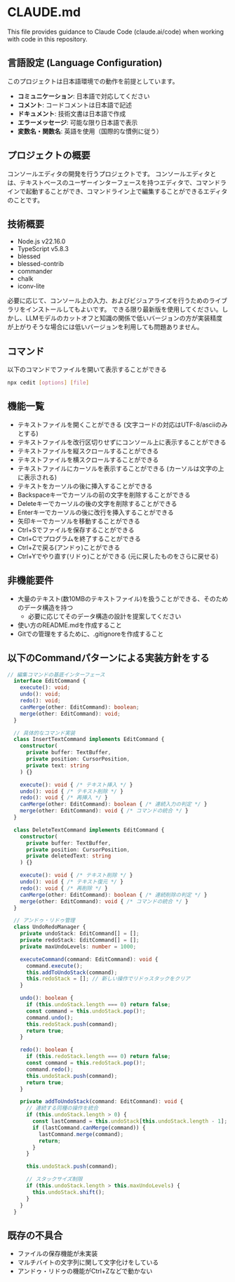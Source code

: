 # CLAUDE.md

This file provides guidance to Claude Code (claude.ai/code) when working with code in this repository.

## 言語設定 (Language Configuration)

このプロジェクトは日本語環境での動作を前提としています。

- **コミュニケーション**: 日本語で対応してください
- **コメント**: コードコメントは日本語で記述
- **ドキュメント**: 技術文書は日本語で作成
- **エラーメッセージ**: 可能な限り日本語で表示
- **変数名・関数名**: 英語を使用（国際的な慣例に従う）

## プロジェクトの概要
コンソールエディタの開発を行うプロジェクトです。
コンソールエディタとは、テキストベースのユーザーインターフェースを持つエディタで、コマンドラインで起動することができ、コマンドライン上で編集することができるエディタのことです。

## 技術概要
- Node.js v22.16.0
- TypeScript v5.8.3
- blessed
- blessed-contrib
- commander
- chalk
- iconv-lite

必要に応じて、コンソール上の入力、およびビジュアライズを行うためのライブラリをインストールしてもよいです。
できる限り最新版を使用してください。しかし、LLMモデルのカットオフと知識の関係で低いバージョンの方が実装精度が上がりそうな場合には低いバージョンを利用しても問題ありません。

## コマンド

以下のコマンドでファイルを開いて表示することができる
```bash
npx cedit [options] [file]
```

## 機能一覧
- テキストファイルを開くことができる (文字コードの対応はUTF-8/asciiのみとする)
- テキストファイルを改行区切りせずにコンソール上に表示することができる
- テキストファイルを縦スクロールすることができる
- テキストファイルを横スクロールすることができる
- テキストファイルにカーソルを表示することができる (カーソルは文字の上に表示される)
- テキストをカーソルの後に挿入することができる
- Backspaceキーでカーソルの前の文字を削除することができる
- Deleteキーでカーソルの後の文字を削除することができる
- Enterキーでカーソルの後に改行を挿入することができる
- 矢印キーでカーソルを移動することができる
- Ctrl+Sでファイルを保存することができる
- Ctrl+Cでプログラムを終了することができる
- Ctrl+Zで戻る(アンドゥ)ことができる 
- Ctrl+Yでやり直す(リドゥ)ことができる (元に戻したものをさらに戻せる)

## 非機能要件
- 大量のテキスト(数10MBのテキストファイル)を扱うことができる、そのためのデータ構造を持つ
  - 必要に応じてそのデータ構造の設計を提案してください
- 使い方のREADME.mdを作成すること
- Gitでの管理をするために、.gitignoreを作成すること

## 以下のCommandパターンによる実装方針をする

```typescript
// 編集コマンドの基底インターフェース
  interface EditCommand {
    execute(): void;
    undo(): void;
    redo(): void;
    canMerge(other: EditCommand): boolean;
    merge(other: EditCommand): void;
  }

  // 具体的なコマンド実装
  class InsertTextCommand implements EditCommand {
    constructor(
      private buffer: TextBuffer,
      private position: CursorPosition,
      private text: string
    ) {}

    execute(): void { /* テキスト挿入 */ }
    undo(): void { /* テキスト削除 */ }
    redo(): void { /* 再挿入 */ }
    canMerge(other: EditCommand): boolean { /* 連続入力の判定 */ }
    merge(other: EditCommand): void { /* コマンドの統合 */ }
  }

  class DeleteTextCommand implements EditCommand {
    constructor(
      private buffer: TextBuffer,
      private position: CursorPosition,
      private deletedText: string
    ) {}

    execute(): void { /* テキスト削除 */ }
    undo(): void { /* テキスト復元 */ }
    redo(): void { /* 再削除 */ }
    canMerge(other: EditCommand): boolean { /* 連続削除の判定 */ }
    merge(other: EditCommand): void { /* コマンドの統合 */ }
  }

  // アンドゥ・リドゥ管理
  class UndoRedoManager {
    private undoStack: EditCommand[] = [];
    private redoStack: EditCommand[] = [];
    private maxUndoLevels: number = 1000;

    executeCommand(command: EditCommand): void {
      command.execute();
      this.addToUndoStack(command);
      this.redoStack = []; // 新しい操作でリドゥスタックをクリア
    }

    undo(): boolean {
      if (this.undoStack.length === 0) return false;
      const command = this.undoStack.pop()!;
      command.undo();
      this.redoStack.push(command);
      return true;
    }

    redo(): boolean {
      if (this.redoStack.length === 0) return false;
      const command = this.redoStack.pop()!;
      command.redo();
      this.undoStack.push(command);
      return true;
    }

    private addToUndoStack(command: EditCommand): void {
      // 連続する同種の操作を統合
      if (this.undoStack.length > 0) {
        const lastCommand = this.undoStack[this.undoStack.length - 1];
        if (lastCommand.canMerge(command)) {
          lastCommand.merge(command);
          return;
        }
      }

      this.undoStack.push(command);

      // スタックサイズ制限
      if (this.undoStack.length > this.maxUndoLevels) {
        this.undoStack.shift();
      }
    }
  }
  ```

## 既存の不具合
- ファイルの保存機能が未実装
- マルチバイトの文字列に関して文字化けをしている
- アンドゥ・リドゥの機能がCtrl+Zなどで動かない

